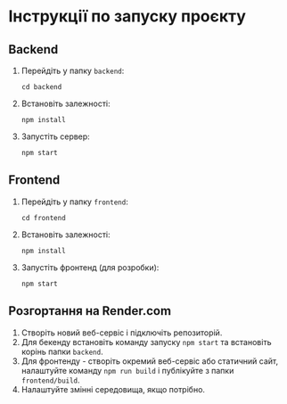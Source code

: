 # Інструкції по запуску проєкту

## Backend
1. Перейдіть у папку `backend`:
   ```
   cd backend
   ```
2. Встановіть залежності:
   ```
   npm install
   ```
3. Запустіть сервер:
   ```
   npm start
   ```

## Frontend
1. Перейдіть у папку `frontend`:
   ```
   cd frontend
   ```
2. Встановіть залежності:
   ```
   npm install
   ```
3. Запустіть фронтенд (для розробки):
   ```
   npm start
   ```

## Розгортання на Render.com
1. Створіть новий веб-сервіс і підключіть репозиторій.
2. Для бекенду встановіть команду запуску `npm start` та встановіть корінь папки `backend`.
3. Для фронтенду - створіть окремий веб-сервіс або статичний сайт, налаштуйте команду `npm run build` і публікуйте з папки `frontend/build`.
4. Налаштуйте змінні середовища, якщо потрібно.